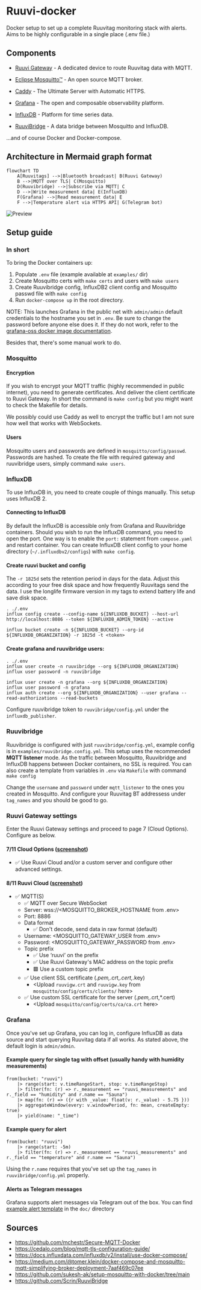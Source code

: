 # Ruuvi-docker
Docker setup to set up a complete Ruuvitag monitoring stack with alerts. Aims to be highly configurable in a single place (.env file.)

## Components

- [Ruuvi Gateway](https://ruuvi.com/gateway/) - A dedicated device to route Ruuvitag data with MQTT.

- [Eclipse Mosquitto™](https://mosquitto.org/) - An open source MQTT broker.

- [Caddy](https://caddyserver.com/) - The Ultimate Server with Automatic HTTPS.

- [Grafana](https://grafana.com/) - The open and composable observability platform.

- [InfluxDB](https://www.influxdata.com/) - Platform for time series data.

- [RuuviBridge](https://github.com/Scrin/RuuviBridge) - A data bridge between Mosquitto and InfluxDB.

...and of course Docker and Docker-compose.

## Architecture in Mermaid graph format

```
flowchart TD
    A[Ruuvitags] -->|Bluetooth broadcast| B(Ruuvi Gateway)
    B -->|MQTT over TLS| C(Mosquitto)
    D(Ruuvibridge) -->|Subscribe via MQTT| C
    D -->|Write measurement data| E(InfluxDB)
    F(Grafana) -->|Read measurement data| E
    F -->|Temperature alert via HTTPS API| G(Telegram bot)
```
![Preview](https://raw.githubusercontent.com/laiti/ruuvitag-grafana/main/doc/architecture.png)

## Setup guide

### In short
To bring the Docker containers up:
1) Populate `.env` file (example available at `examples/` dir)
2) Create Mosquitto certs with `make certs` and users with `make users`
3) Create Ruuvibridge config, InfluxDB2 client config and Mosquitto passwd file with `make config`
4) Run `docker-compose up` in the root directory.

NOTE: This launches Grafana in the public net with `admin/admin` default credentials to the hostname you set in `.env`. Be sure to change the password before anyone else does it. If they do not work, refer to the [grafana-oss docker image documentation](https://hub.docker.com/r/grafana/grafana-oss).

Besides that, there's some manual work to do.

### Mosquitto

#### Encryption
If you wish to encrypt your MQTT traffic (highly recommended in public internet), you need to generate certificates. And deliver the client certificate to Ruuvi Gateway. In short the command is `make config` but you might want to check the Makefile for details.

We possibly could use Caddy as well to encrypt the traffic but I am not sure how well that works with WebSockets.

#### Users
Mosquitto users and passwords are defined in `mosquitto/config/passwd`. Passwords are hashed. To create the file with required gateway and ruuvibridge users, simply command `make users`.

### InfluxDB
To use InfluxDB in, you need to create couple of things manually. This setup uses InfluxDB 2.

#### Connecting to InfluxDB

By default the InfluxDB is accessible only from Grafana and Ruuvibridge containers. Should you wish to run the InfluxDB command, you need to open the port. One way is to enable the `port:` statement from `compose.yaml` and restart container. You can create InfluxDB client config to your home directory (`~/.influxdbv2/configs`) with `make config`.

#### Create ruuvi bucket and config

The `-r 1825d` sets the retention period in days for the data. Adjust this according to your free disk space and how frequently Ruuvitags send the data. I use the longlife firmware version in my tags to extend battery life and save disk space.

```
. ./.env
influx config create --config-name ${INFLUXDB_BUCKET} --host-url http://localhost:8086 --token ${INFLUXDB_ADMIN_TOKEN} --active

influx bucket create -n ${INFLUXDB_BUCKET} --org-id ${INFLUXDB_ORGANIZATION} -r 1825d -t <token>
```

#### Create grafana and ruuvibridge users:
```
. ./.env
influx user create -n ruuvibridge --org ${INFLUXDB_ORGANIZATION}
influx user password -n ruuvibridge

influx user create -n grafana --org ${INFLUXDB_ORGANIZATION}
influx user password -n grafana
influx auth create --org ${INFLUXDB_ORGANIZATION} --user grafana --read-authorizations --read-buckets
```

Configure ruuvibridge token to `ruuvibridge/config.yml` under the `influxdb_publisher`.

### Ruuvibridge

Ruuvibridge is configured with just `ruuvibridge/config.yml`, example config is in `examples/ruuvibridge.config.yml`. This setup uses the recommended **MQTT listener** mode. As the traffic between Mosquitto, Ruuvibridge and InfluxDB happens between Docker containers, no SSL is required. You can also create a template from variables in `.env` via `Makefile` with command `make config`

Change the `username` and `password` under `mqtt_listener` to the ones you created in Mosquitto. And configure your Ruuvitag BT addressess under `tag_names` and you should be good to go.

### Ruuvi Gateway settings

Enter the Ruuvi Gateway settings and proceed to page 7 (Cloud Options). Configure as below.

#### 7/11 Cloud Options ([screenshot](doc/ruuvi-gateway-settings-7-cloud-options.png))

-	✅ Use Ruuvi Cloud and/or a custom server and configure other advanced settings.

#### 8/11 Ruuvi Cloud ([screenshot](doc/ruuvi-gateway-settings-8-custom-server-mqtt.png))

- ✅ MQTT(S)
   - ✅ MQTT over Secure WebSocket
    - Server: wss://<MOSQUITTO_BROKER_HOSTNAME from .env>
    - Port: 8886
    - Data format
    	- ✅ Don't decode, send data in raw format (default)
    - Username: <MOSQUITTO_GATEWAY_USER from .env>
    - Password: <MOSQUITTO_GATEWAY_PASSWORD from .env>
    - Topic prefix
        - ✅ Use ‘ruuvi’ on the prefix
        - ✅ Use Ruuvi Gateway's MAC address on the topic prefix
        - 🟩 Use a custom topic prefix
    - ✅ Use client SSL certificate (*.pem,*.crt,*.cert,*.key)
        - <Upload `ruuvigw.crt` and `ruuvigw.key` from `mosquitto/config/certs/clients/` here>
    - ✅ Use custom SSL certificate for the server (*.pem,*.crt,*.cert)
    	- <Upload `mosquitto/config/certs/ca/ca.crt` here>

### Grafana

Once you've set up Grafana, you can log in, configure InfluxDB as data source and start querying Ruuvitag data if all works. As stated above, the default login is `admin/admin`.

#### Example query for single tag with offset (usually handy with humidity measurements)

```
from(bucket: "ruuvi")
    |> range(start: v.timeRangeStart, stop: v.timeRangeStop)
    |> filter(fn: (r) => r._measurement == "ruuvi_measurements" and r._field == "humidity" and r.name == "Sauna")
    |> map(fn: (r) => ({r with _value: float(v: r._value) - 5.75 }))
    |> aggregateWindow(every: v.windowPeriod, fn: mean, createEmpty: true)
    |> yield(name: "_time")
```

#### Example query for alert
```
from(bucket: "ruuvi")
    |> range(start: -5m)
    |> filter(fn: (r) => r._measurement == "ruuvi_measurements" and r._field == "temperature" and r.name == "Sauna")
```

Using the `r.name` requires that you've set up the `tag_names` in `ruuvibridge/config.yml` properly.

#### Alerts as Telegram messages
Grafana supports alert messages via Telegram out of the box. You can find [example alert template](doc/telegram-alert.template) in the `doc/` directory
## Sources

- https://github.com/mchestr/Secure-MQTT-Docker
- https://cedalo.com/blog/mqtt-tls-configuration-guide/
- https://docs.influxdata.com/influxdb/v2/install/use-docker-compose/
- https://medium.com/@tomer.klein/docker-compose-and-mosquitto-mqtt-simplifying-broker-deployment-7aaf469c07ee
- https://github.com/sukesh-ak/setup-mosquitto-with-docker/tree/main
- https://github.com/Scrin/RuuviBridge